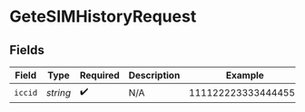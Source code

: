 # GeteSIMHistoryRequest


## Fields

| Field               | Type                | Required            | Description         | Example             |
| ------------------- | ------------------- | ------------------- | ------------------- | ------------------- |
| `iccid`             | *string*            | :heavy_check_mark:  | N/A                 | 1111222233334444555 |